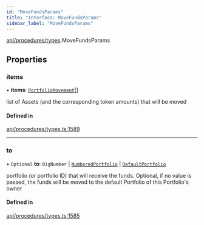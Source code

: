 ```yaml
---
id: "MoveFundsParams"
title: "Interface: MoveFundsParams"
sidebar_label: "MoveFundsParams"
---
```


[api/procedures/types](../../../../../modules/API/Procedures/Types/Types.md).MoveFundsParams

## Properties

### items

• **items**: [`PortfolioMovement`](../../../../../modules/API/Entities/Types/Types.md#portfoliomovement)[]

list of Assets (and the corresponding token amounts) that will be moved

#### Defined in

[api/procedures/types.ts:1589](https://github.com/PolymeshAssociation/polymesh-sdk/blob/978e4ded6/src/api/procedures/types.ts#L1589)

___

### to

• `Optional` **to**: `BigNumber` \| [`NumberedPortfolio`](../../../../../classes/API/Entities/NumberedPortfolio/NumberedPortfolio.md) \| [`DefaultPortfolio`](../../../../../classes/API/Entities/DefaultPortfolio/DefaultPortfolio.md)

portfolio (or portfolio ID) that will receive the funds. Optional, if no value is passed, the funds will be moved to the default Portfolio of this Portfolio's owner

#### Defined in

[api/procedures/types.ts:1585](https://github.com/PolymeshAssociation/polymesh-sdk/blob/978e4ded6/src/api/procedures/types.ts#L1585)
